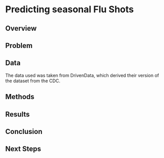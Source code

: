 # Predicting seasonal Flu Shots


## Overview



## Problem


## Data
The data used was taken from DrivenData, which derived their version of the dataset from the CDC.

## Methods



## Results



## Conclusion



## Next Steps
